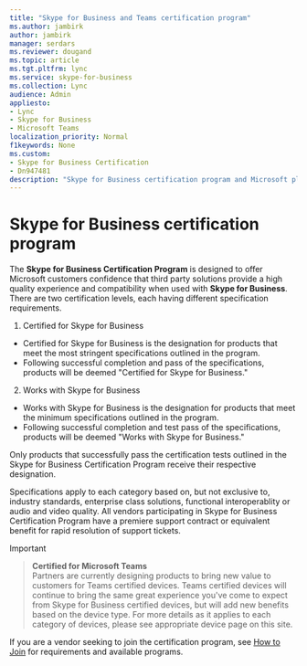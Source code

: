 ```yaml
---
title: "Skype for Business and Teams certification program"
ms.author: jambirk
author: jambirk
manager: serdars
ms.reviewer: dougand
ms.topic: article
ms.tgt.pltfrm: lync
ms.service: skype-for-business
ms.collection: Lync
audience: Admin
appliesto:
- Lync
- Skype for Business 
- Microsoft Teams
localization_priority: Normal
f1keywords: None
ms.custom:
- Skype for Business Certification
- Dn947481
description: "Skype for Business certification program and Microsoft plans to test and certify IP phones for Skype for Business through the Skype for Business Certification Program."
---
```


#  Skype for Business certification program

The **Skype for Business Certification Program** is designed to offer Microsoft customers confidence that third party solutions provide a high quality experience and compatibility when used with **Skype for Business**.
There are two certification levels, each having different specification requirements.

1. Certified for Skype for Business
- Certified for Skype for Business is the designation for products that meet the most stringent specifications outlined in the program.
- Following successful completion and pass of the specifications, products will be deemed "Certified for Skype for Business."
2. Works with Skype for Business
- Works with Skype for Business is the designation for products that meet the minimum specifications outlined in the program. 
- Following successful completion and test pass of the specifications, products will be deemed "Works with Skype for Business."

Only products that successfully pass the certification tests outlined in the Skype for Business Certification Program receive their respective designation.

Specifications apply to each category based on, but not exclusive to, industry standards, enterprise class solutions, functional interoperablity or audio and video quality. All vendors participating in Skype for Business Certification Program have a premiere support contract or equivalent benefit for rapid resolution of support tickets.

> [!IMPORTANT]  

> **Certified for Microsoft Teams** <br/> Partners are currently designing products to bring new value to customers for Teams certified devices. Teams certified devices will continue to bring the same great experience you've come to expect from Skype for Business certified devices, but will add new benefits based on the device type. For more details as it applies to each category of devices, please see appropriate device page on this site.

If you are a vendor seeking to join the certification program, see [How to Join](how-to-join.md) for requirements and available programs.
